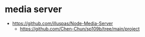 # media server

* https://github.com/illuspas/Node-Media-Server
    * https://github.com/Chen-Chun/sp109b/tree/main/project